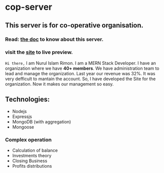 # cop-server

## This server is for co-operative organisation.

### Read: [the doc](https://docs.google.com/document/d/1ys2TfHhnZZNF_n8kAk1zAmxzE5wUn3Iam4hgAH1RJjk/edit?usp=sharing) to know about this server.

### visit the [site](https://cop-server-nirimonpc-gmailcom.vercel.app/) to live preview.

`Hi there,`
I am Nurul Islam Rimon. I am a MERN Stack Developer. I have an organization where we have **40+ members**.
We have administration team to lead and manage the organization. Last year our revenue was 32%. It was very defficult to mantain the account. So, I have developed the Site for the organization. Now it makes our management so easy.

## Technologies:

- Nodejs
- Expressjs
- MongoDB (with aggregation)
- Mongoose

### Complex operation

- Calculation of balance
- Investments theory
- Closing Business
- Profits distributions
